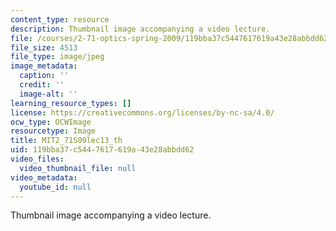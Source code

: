 ```yaml
---
content_type: resource
description: Thumbnail image accompanying a video lecture.
file: /courses/2-71-optics-spring-2009/119bba37c5447617619a43e28abbdd62_MIT2_71S09lec13_th.jpg
file_size: 4513
file_type: image/jpeg
image_metadata:
  caption: ''
  credit: ''
  image-alt: ''
learning_resource_types: []
license: https://creativecommons.org/licenses/by-nc-sa/4.0/
ocw_type: OCWImage
resourcetype: Image
title: MIT2_71S09lec13_th
uid: 119bba37-c544-7617-619a-43e28abbdd62
video_files:
  video_thumbnail_file: null
video_metadata:
  youtube_id: null
---
```

Thumbnail image accompanying a video lecture.